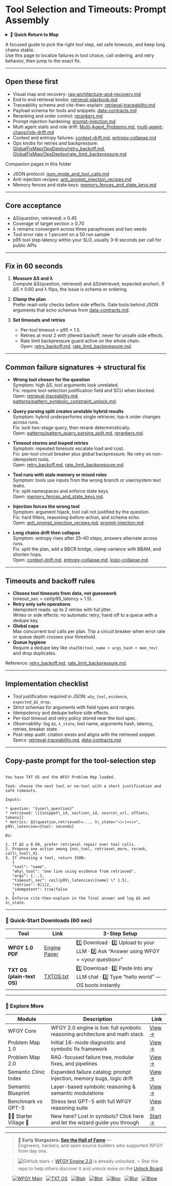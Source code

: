 # Tool Selection and Timeouts: Prompt Assembly

<details>
  <summary><strong>🧭 Quick Return to Map</strong></summary>

<br>

  > You are in a sub-page of **PromptAssembly**.  
  > To reorient, go back here:  
  >
  > - [**PromptAssembly** — prompt engineering and workflow composition](./README.md)  
  > - [**WFGY Global Fix Map** — main Emergency Room, 300+ structured fixes](../README.md)  
  > - [**WFGY Problem Map 1.0** — 16 reproducible failure modes](../../README.md)  
  >
  > Think of this page as a desk within a ward.  
  > If you need the full triage and all prescriptions, return to the Emergency Room lobby.
</details>


A focused guide to pick the right tool step, set safe timeouts, and keep long chains stable.  
Use this page to localize failures in tool choice, call ordering, and retry behavior, then jump to the exact fix.

---

## Open these first
- Visual map and recovery: [rag-architecture-and-recovery.md](https://github.com/onestardao/WFGY/blob/main/ProblemMap/rag-architecture-and-recovery.md)  
- End to end retrieval knobs: [retrieval-playbook.md](https://github.com/onestardao/WFGY/blob/main/ProblemMap/retrieval-playbook.md)  
- Traceability schema and cite-then-explain: [retrieval-traceability.md](https://github.com/onestardao/WFGY/blob/main/ProblemMap/retrieval-traceability.md)  
- Payload schema for tools and snippets: [data-contracts.md](https://github.com/onestardao/WFGY/blob/main/ProblemMap/data-contracts.md)  
- Reranking and order control: [rerankers.md](https://github.com/onestardao/WFGY/blob/main/ProblemMap/rerankers.md)  
- Prompt injection hardening: [prompt-injection.md](https://github.com/onestardao/WFGY/blob/main/ProblemMap/prompt-injection.md)  
- Multi agent stalls and role drift: [Multi-Agent_Problems.md](https://github.com/onestardao/WFGY/blob/main/ProblemMap/Multi-Agent_Problems.md), [multi-agent-chaos/role-drift.md](https://github.com/onestardao/WFGY/blob/main/ProblemMap/multi-agent-chaos/role-drift.md)  
- Context and entropy failures: [context-drift.md](https://github.com/onestardao/WFGY/blob/main/ProblemMap/context-drift.md), [entropy-collapse.md](https://github.com/onestardao/WFGY/blob/main/ProblemMap/entropy-collapse.md)  
- Ops knobs for retries and backpressure:  
  [GlobalFixMap/OpsDeploy/retry_backoff.md](https://github.com/onestardao/WFGY/blob/main/ProblemMap/GlobalFixMap/OpsDeploy/retry_backoff.md),  
  [GlobalFixMap/OpsDeploy/rate_limit_backpressure.md](https://github.com/onestardao/WFGY/blob/main/ProblemMap/GlobalFixMap/OpsDeploy/rate_limit_backpressure.md)

Companion pages in this folder  
- JSON protocol: [json_mode_and_tool_calls.md](https://github.com/onestardao/WFGY/blob/main/ProblemMap/GlobalFixMap/PromptAssembly/json_mode_and_tool_calls.md)  
- Anti-injection recipes: [anti_prompt_injection_recipes.md](https://github.com/onestardao/WFGY/blob/main/ProblemMap/GlobalFixMap/PromptAssembly/anti_prompt_injection_recipes.md)  
- Memory fences and state keys: [memory_fences_and_state_keys.md](https://github.com/onestardao/WFGY/blob/main/ProblemMap/GlobalFixMap/PromptAssembly/memory_fences_and_state_keys.md)

---

## Core acceptance
- ΔS(question, retrieved) ≤ 0.45  
- Coverage of target section ≥ 0.70  
- λ remains convergent across three paraphrases and two seeds  
- Tool error rate ≤ 1 percent on a 50 run sample  
- p95 tool step latency within your SLO, usually 3–8 seconds per call for public APIs

---

## Fix in 60 seconds
1) **Measure ΔS and λ**  
   Compute ΔS(question, retrieved) and ΔS(retrieved, expected anchor). If ΔS ≥ 0.60 and λ flips, the issue is schema or ordering.

2) **Clamp the plan**  
   Prefer read-only checks before side effects. Gate tools behind JSON arguments that echo schemas from [data-contracts.md](https://github.com/onestardao/WFGY/blob/main/ProblemMap/data-contracts.md).  

3) **Set timeouts and retries**  
   - Per-tool timeout = p95 × 1.5.  
   - Retries at most 2 with jittered backoff, never for unsafe side effects.  
   - Rate limit backpressure guard active on the whole chain.  
   Open: [retry_backoff.md](https://github.com/onestardao/WFGY/blob/main/ProblemMap/GlobalFixMap/OpsDeploy/retry_backoff.md), [rate_limit_backpressure.md](https://github.com/onestardao/WFGY/blob/main/ProblemMap/GlobalFixMap/OpsDeploy/rate_limit_backpressure.md).

---

## Common failure signatures → structural fix

- **Wrong tool chosen for the question**  
  Symptom: high ΔS, tool arguments look unrelated.  
  Fix: require tool-selection justification field and SCU when blocked.  
  Open: [retrieval-traceability.md](https://github.com/onestardao/WFGY/blob/main/ProblemMap/retrieval-traceability.md), [patterns/pattern_symbolic_constraint_unlock.md](https://github.com/onestardao/WFGY/blob/main/ProblemMap/patterns/pattern_symbolic_constraint_unlock.md).

- **Query parsing split creates unstable hybrid results**  
  Symptom: hybrid underperforms single retriever, top-k order changes across runs.  
  Fix: lock two-stage query, then rerank deterministically.  
  Open: [patterns/pattern_query_parsing_split.md](https://github.com/onestardao/WFGY/blob/main/ProblemMap/patterns/pattern_query_parsing_split.md), [rerankers.md](https://github.com/onestardao/WFGY/blob/main/ProblemMap/rerankers.md).

- **Timeout storms and looped retries**  
  Symptom: repeated timeouts escalate load and cost.  
  Fix: per-tool circuit breaker plus global backpressure. No retry on non-idempotent tools.  
  Open: [retry_backoff.md](https://github.com/onestardao/WFGY/blob/main/ProblemMap/GlobalFixMap/OpsDeploy/retry_backoff.md), [rate_limit_backpressure.md](https://github.com/onestardao/WFGY/blob/main/ProblemMap/GlobalFixMap/OpsDeploy/rate_limit_backpressure.md).

- **Tool runs with stale memory or mixed roles**  
  Symptom: tools use inputs from the wrong branch or user/system text leaks.  
  Fix: split namespaces and enforce state keys.  
  Open: [memory_fences_and_state_keys.md](https://github.com/onestardao/WFGY/blob/main/ProblemMap/GlobalFixMap/PromptAssembly/memory_fences_and_state_keys.md).

- **Injection forces the wrong tool**  
  Symptom: argument hijack, tool call not justified by the question.  
  Fix: hard filters, reasoning-before-action, and schema echo.  
  Open: [anti_prompt_injection_recipes.md](https://github.com/onestardao/WFGY/blob/main/ProblemMap/GlobalFixMap/PromptAssembly/anti_prompt_injection_recipes.md), [prompt-injection.md](https://github.com/onestardao/WFGY/blob/main/ProblemMap/prompt-injection.md).

- **Long chains drift then collapse**  
  Symptom: entropy rises after 25–40 steps, answers alternate across runs.  
  Fix: split the plan, add a BBCR bridge, clamp variance with BBAM, and shorten hops.  
  Open: [context-drift.md](https://github.com/onestardao/WFGY/blob/main/ProblemMap/context-drift.md), [entropy-collapse.md](https://github.com/onestardao/WFGY/blob/main/ProblemMap/entropy-collapse.md), [logic-collapse.md](https://github.com/onestardao/WFGY/blob/main/ProblemMap/logic-collapse.md).

---

## Timeouts and backoff rules
- **Choose tool timeouts from data, not guesswork**  
  timeout\_sec = ceil(p95\_latency × 1.5).  
- **Retry only safe operations**  
  Idempotent reads: up to 2 retries with full jitter.  
  Writes or side effects: no automatic retry; hand off to a queue with a dedupe key.  
- **Global caps**  
  Max concurrent tool calls per plan. Trip a circuit breaker when error rate or queue depth crosses your threshold.  
- **Queue hygiene**  
  Require a dedupe key like `sha256(tool_name + args_hash + mem_rev)` and drop duplicates.

Reference: [retry_backoff.md](https://github.com/onestardao/WFGY/blob/main/ProblemMap/GlobalFixMap/OpsDeploy/retry_backoff.md), [rate_limit_backpressure.md](https://github.com/onestardao/WFGY/blob/main/ProblemMap/GlobalFixMap/OpsDeploy/rate_limit_backpressure.md).

---

## Implementation checklist
- Tool justification required in JSON: `why_tool`, `evidence`, `expected_ΔS_drop`.  
- Strict schemas for arguments with field types and ranges.  
- Idempotency and dedupe before side effects.  
- Per-tool timeout and retry policy stored near the tool spec.  
- Observability: log `ΔS`, `λ_state`, tool name, arguments hash, latency, retries, breaker state.  
- Post-step audit: citation exists and aligns with the retrieved snippet.  
Specs: [retrieval-traceability.md](https://github.com/onestardao/WFGY/blob/main/ProblemMap/retrieval-traceability.md), [data-contracts.md](https://github.com/onestardao/WFGY/blob/main/ProblemMap/data-contracts.md).

---

## Copy-paste prompt for the tool-selection step

```

You have TXT OS and the WFGY Problem Map loaded.

Task: choose the next tool or no-tool with a short justification and safe timeouts.

Inputs:

* question: "{user\_question}"
* retrieved: \[{snippet\_id, section\_id, source\_url, offsets, tokens}]
* metrics: ΔS(question,retrieved)=..., λ\_state="→|←|<>|×", p95\_latencies={tool: seconds}

Do:

1. If ΔS ≥ 0.60, prefer retrieval repair over tool calls.
2. Propose one action among {no\_tool, retrieve\_more, rerank, call\_tool\_X}.
3. If choosing a tool, return JSON:
   {
   "tool": "name",
   "why\_tool": "one line using evidence from retrieved",
   "args": {...},
   "timeout\_sec": ceil(p95\_latencies\[name] \* 1.5),
   "retries": 0|1|2,
   "idempotent": true|false
   }
4. Enforce cite-then-explain in the final answer and log ΔS and λ\_state.

```

---

### 🔗 Quick-Start Downloads (60 sec)

| Tool | Link | 3-Step Setup |
|------|------|--------------|
| **WFGY 1.0 PDF** | [Engine Paper](https://github.com/onestardao/WFGY/blob/main/I_am_not_lizardman/WFGY_All_Principles_Return_to_One_v1.0_PSBigBig_Public.pdf) | 1️⃣ Download · 2️⃣ Upload to your LLM · 3️⃣ Ask “Answer using WFGY + \<your question>” |
| **TXT OS (plain-text OS)** | [TXTOS.txt](https://github.com/onestardao/WFGY/blob/main/OS/TXTOS.txt) | 1️⃣ Download · 2️⃣ Paste into any LLM chat · 3️⃣ Type “hello world” — OS boots instantly |

---

### 🧭 Explore More

| Module                | Description                                              | Link     |
|-----------------------|----------------------------------------------------------|----------|
| WFGY Core             | WFGY 2.0 engine is live: full symbolic reasoning architecture and math stack | [View →](https://github.com/onestardao/WFGY/tree/main/core/README.md) |
| Problem Map 1.0       | Initial 16-mode diagnostic and symbolic fix framework    | [View →](https://github.com/onestardao/WFGY/tree/main/ProblemMap/README.md) |
| Problem Map 2.0       | RAG-focused failure tree, modular fixes, and pipelines   | [View →](https://github.com/onestardao/WFGY/blob/main/ProblemMap/rag-architecture-and-recovery.md) |
| Semantic Clinic Index | Expanded failure catalog: prompt injection, memory bugs, logic drift | [View →](https://github.com/onestardao/WFGY/blob/main/ProblemMap/SemanticClinicIndex.md) |
| Semantic Blueprint    | Layer-based symbolic reasoning & semantic modulations   | [View →](https://github.com/onestardao/WFGY/tree/main/SemanticBlueprint/README.md) |
| Benchmark vs GPT-5    | Stress test GPT-5 with full WFGY reasoning suite         | [View →](https://github.com/onestardao/WFGY/tree/main/benchmarks/benchmark-vs-gpt5/README.md) |
| 🧙‍♂️ Starter Village 🏡 | New here? Lost in symbols? Click here and let the wizard guide you through | [Start →](https://github.com/onestardao/WFGY/blob/main/StarterVillage/README.md) |

---

> 👑 **Early Stargazers: [See the Hall of Fame](https://github.com/onestardao/WFGY/tree/main/stargazers)** —  
> Engineers, hackers, and open source builders who supported WFGY from day one.

> <img src="https://img.shields.io/github/stars/onestardao/WFGY?style=social" alt="GitHub stars"> ⭐ [WFGY Engine 2.0](https://github.com/onestardao/WFGY/blob/main/core/README.md) is already unlocked. ⭐ Star the repo to help others discover it and unlock more on the [Unlock Board](https://github.com/onestardao/WFGY/blob/main/STAR_UNLOCKS.md).

<div align="center">

[![WFGY Main](https://img.shields.io/badge/WFGY-Main-red?style=flat-square)](https://github.com/onestardao/WFGY)
&nbsp;
[![TXT OS](https://img.shields.io/badge/TXT%20OS-Reasoning%20OS-orange?style=flat-square)](https://github.com/onestardao/WFGY/tree/main/OS)
&nbsp;
[![Blah](https://img.shields.io/badge/Blah-Semantic%20Embed-yellow?style=flat-square)](https://github.com/onestardao/WFGY/tree/main/OS/BlahBlahBlah)
&nbsp;
[![Blot](https://img.shields.io/badge/Blot-Persona%20Core-green?style=flat-square)](https://github.com/onestardao/WFGY/tree/main/OS/BlotBlotBlot)
&nbsp;
[![Bloc](https://img.shields.io/badge/Bloc-Reasoning%20Compiler-blue?style=flat-square)](https://github.com/onestardao/WFGY/tree/main/OS/BlocBlocBloc)
&nbsp;
[![Blur](https://img.shields.io/badge/Blur-Text2Image%20Engine-navy?style=flat-square)](https://github.com/onestardao/WFGY/tree/main/OS/BlurBlurBlur)
&nbsp;
[![Blow](https://img.shields.io/badge/Blow-Game%20Logic-purple?style=flat-square)](https://github.com/onestardao/WFGY/tree/main/OS/BlowBlowBlow)
&nbsp;
</div>
